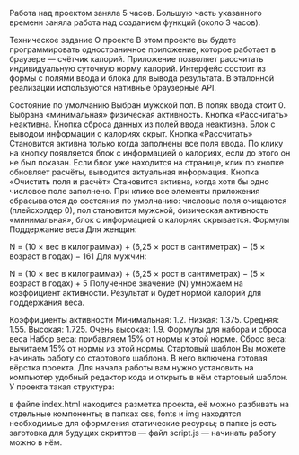 Работа над проектом заняла 5 часов. Большую часть указанного времени заняла работа над созданием функций (около 3 часов).

Техническое задание
О проекте
В этом проекте вы будете программировать одностраничное приложение, которое работает в браузере — счётчик калорий. Приложение позволяет рассчитать индивидуальную суточную норму калорий. Интерфейс состоит из формы с полями ввода и блока для вывода результата. В эталонной реализации используются нативные браузерные API.

Состояние по умолчанию
Выбран мужской пол.
В полях ввода стоит 0.
Выбрана «минимальная» физическая активность.
Кнопка «Рассчитать» неактивна.
Кнопка сброса данных из полей ввода неактивна.
Блок с выводом информации о калориях скрыт.
Кнопка «Рассчитать»
Становится активна только когда заполнены все поля ввода.
По клику на кнопку появляется блок с информацией о калориях, если до этого он не был показан. Если блок уже находится на странице, клик по кнопке обновляет расчёты, выводится актуальная информация.
Кнопка «Очистить поля и расчёт»
Становится активна, когда хотя бы одно числовое поле заполнено.
При клике все элементы приложения сбрасываются до состояния по умолчанию: числовые поля очищаются (плейсхолдер 0), пол становится мужской, физическая активность «минимальная», блок с информацией о калориях скрывается.
Формулы
Поддержание веса
Для женщин:

N = (10 × вес в килограммах) + (6,25 × рост в сантиметрах) − (5 × возраст в годах) − 161
Для мужчин:

N = (10 × вес в килограммах) + (6,25 × рост в сантиметрах) − (5 × возраст в годах) + 5
Полученное значение (N) умножаем на коэффициент активности. Результат и будет нормой калорий для поддержания веса.

Коэффициенты активности
Минимальная: 1.2.
Низкая: 1.375.
Средняя: 1.55.
Высокая: 1.725.
Очень высокая: 1.9.
Формулы для набора и сброса веса
Набор веса: прибавляем 15% от нормы к этой норме.
Сброс веса: вычитаем 15% от нормы из этой нормы.
Стартовый шаблон
Вы можете начинать работу со стартового шаблона. В него включена готовая вёрстка проекта. Для начала работы вам нужно установить на компьютер удобный редактор кода и открыть в нём стартовый шаблон. У проекта такая структура:

в файле index.html находится разметка проекта, её можно разбивать на отдельные компоненты;
в папках css, fonts и img находятся необходимые для оформления статические ресурсы;
в папке js есть заготовка для будущих скриптов — файл script.js — начинать работу можно в нём.
